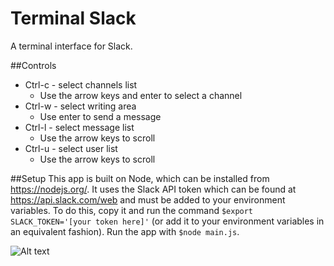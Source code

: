 Terminal Slack
==============

A terminal interface for Slack.

##Controls
 - Ctrl-c - select channels list
    - Use the arrow keys and enter to select a channel
 - Ctrl-w - select writing area
    - Use enter to send a message
 - Ctrl-l - select message list
    - Use the arrow keys to scroll
 - Ctrl-u - select user list
    - Use the arrow keys to scroll
 
##Setup
This app is built on Node, which can be installed from https://nodejs.org/. It uses the Slack API token which can be found at https://api.slack.com/web and must be added to your environment variables. To do this, copy it and run the command `$export SLACK_TOKEN='[your token here]'` (or add it to your environment variables in an equivalent fashion). Run the app with `$node main.js`.

![Alt text](screen-shot.png?raw=true "Terminal Slack")
